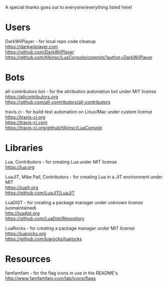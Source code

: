 
A special thanks goes out to everyone/everything listed here!

# Users
DarkWiiPlayer - for local repo code cleanup  
https://darkwiiplayer.com  
https://github.com/DarkWiiPlayer  
https://github.com/tilkinsc/LuaConsole/commits?author=DarkWiiPlayer  

# Bots
all-contributors bot - for the attribution automation bot under MIT license  
https://allcontributors.org  
https://github.com/all-contributors/all-contributors  

travis.ci - for build-test automation on Linux/Mac under custom license  
https://travis-ci.org  
https://travis-ci.com  
https://travis-ci.org/github/tilkinsc/LuaConsole  

# Libraries
Lua, Contributors - for creating Lua under MIT license  
https://lua.org  

LuaJIT, Mike Pall, Contributors - for creating Lua in a JIT environment under MIT  
https://luajit.org  
https://github.com/LuaJIT/LuaJIT  

LuaDIST - for creating a package manager under unknown license (unmaintained)  
http://luadist.org  
https://github.com/LuaDist/Repository  

LuaRocks - for creating a package manager under MIT license  
https://luarocks.org  
https://github.com/luarocks/luarocks  

# Resources
famfamfam - for the flag icons in use in the README's  
http://www.famfamfam.com/lab/icons/flags  

